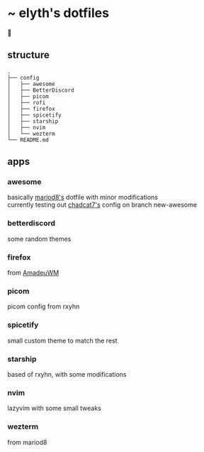# ~ elyth's dotfiles

:turtle:

## structure
```
.
├── config
│   ├── awesome
│   ├── BetterDiscord
│   ├── picom
│   ├── rofi
│   ├── firefox
│   ├── spicetify
│   ├── starship
│   ├── nvim
│   └── wezterm
└── README.md
```

## apps

### awesome

basically [mariod8's](github.com/mariod8/dotfile) dotfile with minor modifications \
currently testing out [chadcat7's](https://github.com/chadcat7/fuyu) config on branch new-awesome

### betterdiscord

some random themes

### firefox

from [AmadeuWM](https://github.com/AmadeusWM/dotfiles-hyprland/tree/main/dots/firefox)

### picom

picom config from rxyhn

### spicetify

small custom theme to match the rest

### starship

based of rxyhn, with some modifications

### nvim

lazyvim with some small tweaks

### wezterm

from mariod8
